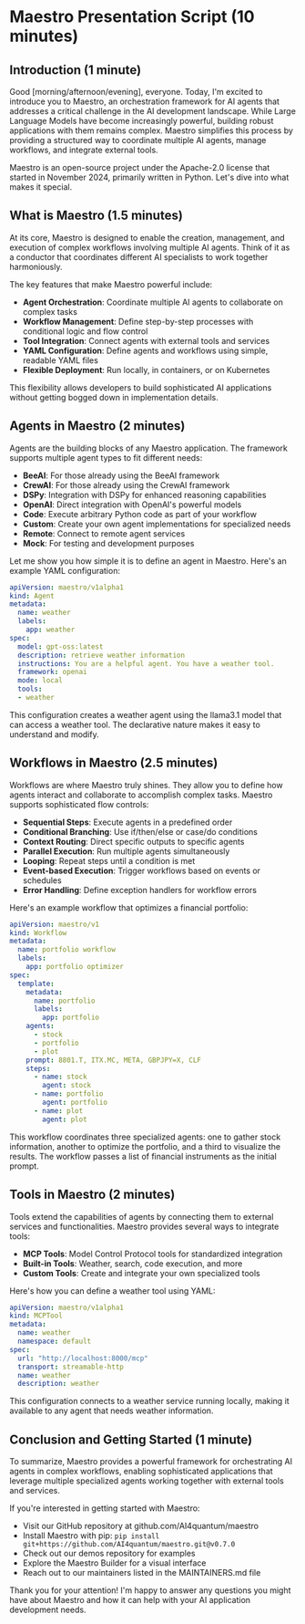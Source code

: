 # Maestro Presentation Script (10 minutes)

## Introduction (1 minute)
Good [morning/afternoon/evening], everyone. Today, I'm excited to introduce you to Maestro, an orchestration framework for AI agents that addresses a critical challenge in the AI development landscape. While Large Language Models have become increasingly powerful, building robust applications with them remains complex. Maestro simplifies this process by providing a structured way to coordinate multiple AI agents, manage workflows, and integrate external tools.

Maestro is an open-source project under the Apache-2.0 license that started in November 2024, primarily written in Python. Let's dive into what makes it special.

## What is Maestro (1.5 minutes)
At its core, Maestro is designed to enable the creation, management, and execution of complex workflows involving multiple AI agents. Think of it as a conductor that coordinates different AI specialists to work together harmoniously.

The key features that make Maestro powerful include:
- **Agent Orchestration**: Coordinate multiple AI agents to collaborate on complex tasks
- **Workflow Management**: Define step-by-step processes with conditional logic and flow control
- **Tool Integration**: Connect agents with external tools and services
- **YAML Configuration**: Define agents and workflows using simple, readable YAML files
- **Flexible Deployment**: Run locally, in containers, or on Kubernetes

This flexibility allows developers to build sophisticated AI applications without getting bogged down in implementation details.

## Agents in Maestro (2 minutes)
Agents are the building blocks of any Maestro application. The framework supports multiple agent types to fit different needs:

- **BeeAI**: For those already using the BeeAI framework
- **CrewAI**: For those already using the CrewAI framework
- **DSPy**: Integration with DSPy for enhanced reasoning capabilities
- **OpenAI**: Direct integration with OpenAI's powerful models
- **Code**: Execute arbitrary Python code as part of your workflow
- **Custom**: Create your own agent implementations for specialized needs
- **Remote**: Connect to remote agent services
- **Mock**: For testing and development purposes

Let me show you how simple it is to define an agent in Maestro. Here's an example YAML configuration:

```yaml
apiVersion: maestro/v1alpha1
kind: Agent
metadata:
  name: weather
  labels:
    app: weather
spec:
  model: gpt-oss:latest
  description: retrieve weather information
  instructions: You are a helpful agent. You have a weather tool.
  framework: openai
  mode: local
  tools:
  - weather
```

This configuration creates a weather agent using the llama3.1 model that can access a weather tool. The declarative nature makes it easy to understand and modify.

## Workflows in Maestro (2.5 minutes)
Workflows are where Maestro truly shines. They allow you to define how agents interact and collaborate to accomplish complex tasks. Maestro supports sophisticated flow controls:

- **Sequential Steps**: Execute agents in a predefined order
- **Conditional Branching**: Use if/then/else or case/do conditions
- **Context Routing**: Direct specific outputs to specific agents
- **Parallel Execution**: Run multiple agents simultaneously
- **Looping**: Repeat steps until a condition is met
- **Event-based Execution**: Trigger workflows based on events or schedules
- **Error Handling**: Define exception handlers for workflow errors

Here's an example workflow that optimizes a financial portfolio:

```yaml
apiVersion: maestro/v1
kind: Workflow
metadata:
  name: portfolio workflow
  labels:
    app: portfolio optimizer
spec:
  template:
    metadata:
      name: portfolio
      labels:
        app: portfolio
    agents:
      - stock
      - portfolio
      - plot
    prompt: 8801.T, ITX.MC, META, GBPJPY=X, CLF
    steps:
      - name: stock
        agent: stock
      - name: portfolio
        agent: portfolio
      - name: plot
        agent: plot
```

This workflow coordinates three specialized agents: one to gather stock information, another to optimize the portfolio, and a third to visualize the results. The workflow passes a list of financial instruments as the initial prompt.

## Tools in Maestro (2 minutes)
Tools extend the capabilities of agents by connecting them to external services and functionalities. Maestro provides several ways to integrate tools:

- **MCP Tools**: Model Control Protocol tools for standardized integration
- **Built-in Tools**: Weather, search, code execution, and more
- **Custom Tools**: Create and integrate your own specialized tools

Here's how you can define a weather tool using YAML:

```yaml
apiVersion: maestro/v1alpha1
kind: MCPTool
metadata:
  name: weather
  namespace: default
spec:
  url: "http://localhost:8000/mcp" 
  transport: streamable-http
  name: weather
  description: weather 
```

This configuration connects to a weather service running locally, making it available to any agent that needs weather information.

## Conclusion and Getting Started (1 minute)
To summarize, Maestro provides a powerful framework for orchestrating AI agents in complex workflows, enabling sophisticated applications that leverage multiple specialized agents working together with external tools and services.

If you're interested in getting started with Maestro:
- Visit our GitHub repository at github.com/AI4quantum/maestro
- Install Maestro with pip: `pip install git+https://github.com/AI4quantum/maestro.git@v0.7.0`
- Check out our demos repository for examples
- Explore the Maestro Builder for a visual interface
- Reach out to our maintainers listed in the MAINTAINERS.md file

Thank you for your attention! I'm happy to answer any questions you might have about Maestro and how it can help with your AI application development needs.